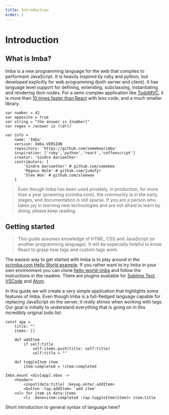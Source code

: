 ```yaml
---
title: Introduction
order: 1
---
```


# Introduction

## What is Imba?

Imba is a new programming language for the web that compiles
to performant JavaScript. It is heavily inspired by ruby and python,
but developed explicitly for web programming (both server and client).
It has language level support for defining, extending, subclassing,
instantiating and rendering dom nodes. For a semi-complex application like 
[TodoMVC](http://todomvc.com), it is more than [10 times faster than React](http://somebee.github.io/todomvc-render-benchmark/index.html)
with less code, and a much smaller library.

```imba
var number = 42
var opposite = true
var string = "the answer is {number}"
var regex = /answer is (\d+)/

var info =
    name: 'Imba'
    version: Imba.VERSION
    repository: 'https://github.com/somebee/imba'
    inspiration: ['ruby','python','react','coffeescript']
    creator: 'Sindre Aarsaether'
    contributors: [
        'Sindre Aarsaether' # github.com/somebee
        'Magnus Holm' # github.com/judofyr
        'Slee Woo' # github.com/sleewoo
    ]
```

> Even though Imba has been used privately, in production, for more than a year (powering scrimba.com), the community is  in the early stages, and documentation is still sparse. If you are a person who takes joy in learning new technologies and are not afraid to learn by doing, please keep reading.


## Getting started

> This guide assumes knowledge of HTML, CSS and JavaScript (or another programming language). It will be especially helpful to know React to grasp how tags and custom tags work.

The easiest way to get started with Imba is to play around in the [scrimba.com Hello World example](https://scrimba.com/c/cE4nGcg). If you rather want to try Imba in your own environment you can clone [hello-world-imba](https://github.com/somebee/hello-world-imba) and follow the instructions in the readme. There are plugins available for [Sublime Text](https://packagecontrol.io/packages/Imba), [VSCode](https://github.com/somebee/vscode-imba) and [Atom](https://atom.io/packages/language-imba).

In this guide we will create a very simple application that highlights some features of Imba. Even though Imba is a full-fledged language capable for replacing JavaScript on the server, it *really* shines when working with tags. Our goal is initially to understand everything that is going on in this incredibly original todo list:

```imba
const app =
    title: ""
    items: []

    def addItem
        if self:title
            self:items.push(title: self:title)
            self:title = ""

    def toggleItem item
        item:completed = !item:completed

Imba.mount <div[app].vbox ->
    <header>
        <input[data:title] :keyup.enter.addItem>
        <button :tap.addItem> 'add item'
    <ul> for item in data:items
        <li .done=item:completed :tap.toggleItem(item)> item:title
```


Short introduction to general syntax of language here?

